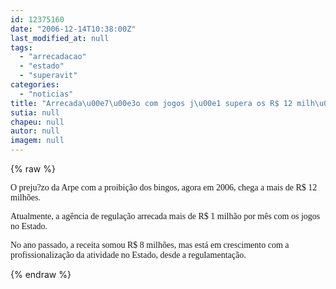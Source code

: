 ```yaml
---
id: 12375160
date: "2006-12-14T10:38:00Z"
last_modified_at: null
tags:
  - "arrecadacao"
  - "estado"
  - "superavit"
categories:
  - "noticias"
title: "Arrecada\u00e7\u00e3o com jogos j\u00e1 supera os R$ 12 milh\u00f5es por ano no Estado"
sutia: null
chapeu: null
autor: null
imagem: null
---
```

{% raw %}
<p><P><FONT face=Verdana>O preju?zo da Arpe com a proibição dos bingos, agora em 2006, chega a mais de R$ 12 milhões.</FONT></P></p>
<p><P><FONT face=Verdana>Atualmente, a agência de regulação arrecada mais de R$ 1 milhão por mês com os jogos no Estado.</FONT></P></p>
<p><P><FONT face=Verdana>No ano passado, a receita somou R$ 8 milhões, mas está em crescimento com a profissionalização da atividade no Estado, desde a regulamentação.</FONT></P> </p>
{% endraw %}